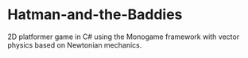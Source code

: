 # Hatman-and-the-Baddies
2D platformer game in C# using the Monogame framework with vector physics based on Newtonian mechanics.
